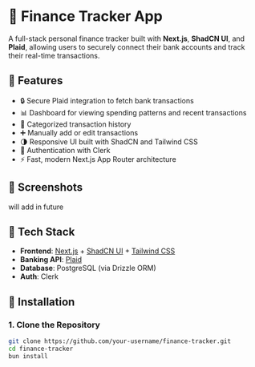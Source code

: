 # 💸 Finance Tracker App

A full-stack personal finance tracker built with **Next.js**, **ShadCN UI**, and **Plaid**, allowing users to securely connect their bank accounts and track their real-time transactions.

## 🧠 Features

- 🔒 Secure Plaid integration to fetch bank transactions
- 📊 Dashboard for viewing spending patterns and recent transactions
- 🧾 Categorized transaction history
- ➕ Manually add or edit transactions
- 🌗 Responsive UI built with ShadCN and Tailwind CSS
- 👤 Authentication with Clerk
- ⚡️ Fast, modern Next.js App Router architecture

## 📸 Screenshots

will add in future

## 🚀 Tech Stack

- **Frontend**: [Next.js](https://nextjs.org/) + [ShadCN UI](https://ui.shadcn.com/) + [Tailwind CSS](https://tailwindcss.com/)
- **Banking API**: [Plaid](https://plaid.com/)
- **Database**: PostgreSQL (via Drizzle ORM)
- **Auth**: Clerk

## 🔧 Installation

### 1. Clone the Repository

```bash
git clone https://github.com/your-username/finance-tracker.git
cd finance-tracker
bun install

